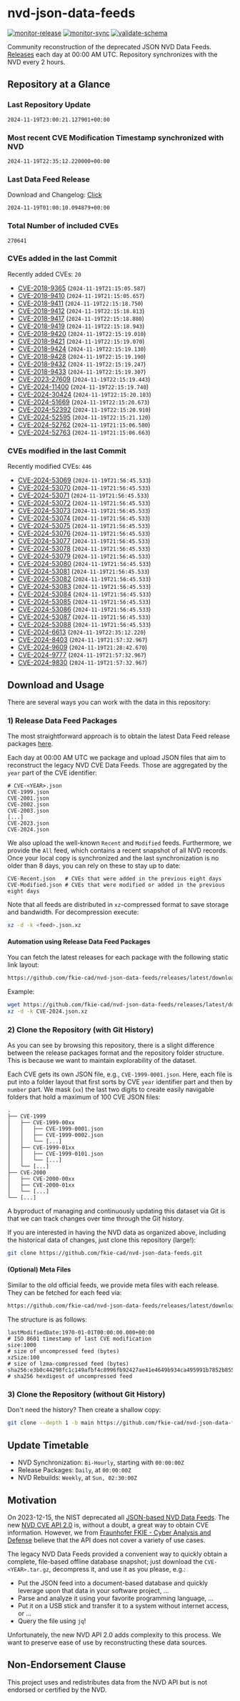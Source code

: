 # nvd-json-data-feeds

[![monitor-release](https://github.com/fkie-cad/nvd-json-data-feeds/actions/workflows/monitor_release.yml/badge.svg)](https://github.com/fkie-cad/nvd-json-data-feeds/actions/workflows/monitor_release.yml)
[![monitor-sync](https://github.com/fkie-cad/nvd-json-data-feeds/actions/workflows/monitor_sync.yml/badge.svg)](https://github.com/fkie-cad/nvd-json-data-feeds/actions/workflows/monitor_sync.yml)
[![validate-schema](https://github.com/fkie-cad/nvd-json-data-feeds/actions/workflows/validate_schema.yml/badge.svg)](https://github.com/fkie-cad/nvd-json-data-feeds/actions/workflows/validate_schema.yml)

Community reconstruction of the deprecated JSON NVD Data Feeds.
[Releases](https://github.com/fkie-cad/nvd-json-data-feeds/releases/latest) each day at 00:00 AM UTC.
Repository synchronizes with the NVD every 2 hours.

## Repository at a Glance

### Last Repository Update

```plain
2024-11-19T23:00:21.127901+00:00
```

### Most recent CVE Modification Timestamp synchronized with NVD

```plain
2024-11-19T22:35:12.220000+00:00
```

### Last Data Feed Release

Download and Changelog: [Click](https://github.com/fkie-cad/nvd-json-data-feeds/releases/latest)

```plain
2024-11-19T01:00:10.094879+00:00
```

### Total Number of included CVEs

```plain
270641
```

### CVEs added in the last Commit

Recently added CVEs: `20`

- [CVE-2018-9365](CVE-2018/CVE-2018-93xx/CVE-2018-9365.json) (`2024-11-19T21:15:05.587`)
- [CVE-2018-9410](CVE-2018/CVE-2018-94xx/CVE-2018-9410.json) (`2024-11-19T21:15:05.657`)
- [CVE-2018-9411](CVE-2018/CVE-2018-94xx/CVE-2018-9411.json) (`2024-11-19T22:15:18.750`)
- [CVE-2018-9412](CVE-2018/CVE-2018-94xx/CVE-2018-9412.json) (`2024-11-19T22:15:18.813`)
- [CVE-2018-9417](CVE-2018/CVE-2018-94xx/CVE-2018-9417.json) (`2024-11-19T22:15:18.880`)
- [CVE-2018-9419](CVE-2018/CVE-2018-94xx/CVE-2018-9419.json) (`2024-11-19T22:15:18.943`)
- [CVE-2018-9420](CVE-2018/CVE-2018-94xx/CVE-2018-9420.json) (`2024-11-19T22:15:19.010`)
- [CVE-2018-9421](CVE-2018/CVE-2018-94xx/CVE-2018-9421.json) (`2024-11-19T22:15:19.070`)
- [CVE-2018-9424](CVE-2018/CVE-2018-94xx/CVE-2018-9424.json) (`2024-11-19T22:15:19.130`)
- [CVE-2018-9428](CVE-2018/CVE-2018-94xx/CVE-2018-9428.json) (`2024-11-19T22:15:19.190`)
- [CVE-2018-9432](CVE-2018/CVE-2018-94xx/CVE-2018-9432.json) (`2024-11-19T22:15:19.247`)
- [CVE-2018-9433](CVE-2018/CVE-2018-94xx/CVE-2018-9433.json) (`2024-11-19T22:15:19.307`)
- [CVE-2023-27609](CVE-2023/CVE-2023-276xx/CVE-2023-27609.json) (`2024-11-19T22:15:19.443`)
- [CVE-2024-11400](CVE-2024/CVE-2024-114xx/CVE-2024-11400.json) (`2024-11-19T22:15:19.740`)
- [CVE-2024-30424](CVE-2024/CVE-2024-304xx/CVE-2024-30424.json) (`2024-11-19T22:15:20.103`)
- [CVE-2024-51669](CVE-2024/CVE-2024-516xx/CVE-2024-51669.json) (`2024-11-19T22:15:20.673`)
- [CVE-2024-52392](CVE-2024/CVE-2024-523xx/CVE-2024-52392.json) (`2024-11-19T22:15:20.910`)
- [CVE-2024-52595](CVE-2024/CVE-2024-525xx/CVE-2024-52595.json) (`2024-11-19T22:15:21.120`)
- [CVE-2024-52762](CVE-2024/CVE-2024-527xx/CVE-2024-52762.json) (`2024-11-19T21:15:06.580`)
- [CVE-2024-52763](CVE-2024/CVE-2024-527xx/CVE-2024-52763.json) (`2024-11-19T21:15:06.663`)


### CVEs modified in the last Commit

Recently modified CVEs: `446`

- [CVE-2024-53069](CVE-2024/CVE-2024-530xx/CVE-2024-53069.json) (`2024-11-19T21:56:45.533`)
- [CVE-2024-53070](CVE-2024/CVE-2024-530xx/CVE-2024-53070.json) (`2024-11-19T21:56:45.533`)
- [CVE-2024-53071](CVE-2024/CVE-2024-530xx/CVE-2024-53071.json) (`2024-11-19T21:56:45.533`)
- [CVE-2024-53072](CVE-2024/CVE-2024-530xx/CVE-2024-53072.json) (`2024-11-19T21:56:45.533`)
- [CVE-2024-53073](CVE-2024/CVE-2024-530xx/CVE-2024-53073.json) (`2024-11-19T21:56:45.533`)
- [CVE-2024-53074](CVE-2024/CVE-2024-530xx/CVE-2024-53074.json) (`2024-11-19T21:56:45.533`)
- [CVE-2024-53075](CVE-2024/CVE-2024-530xx/CVE-2024-53075.json) (`2024-11-19T21:56:45.533`)
- [CVE-2024-53076](CVE-2024/CVE-2024-530xx/CVE-2024-53076.json) (`2024-11-19T21:56:45.533`)
- [CVE-2024-53077](CVE-2024/CVE-2024-530xx/CVE-2024-53077.json) (`2024-11-19T21:56:45.533`)
- [CVE-2024-53078](CVE-2024/CVE-2024-530xx/CVE-2024-53078.json) (`2024-11-19T21:56:45.533`)
- [CVE-2024-53079](CVE-2024/CVE-2024-530xx/CVE-2024-53079.json) (`2024-11-19T21:56:45.533`)
- [CVE-2024-53080](CVE-2024/CVE-2024-530xx/CVE-2024-53080.json) (`2024-11-19T21:56:45.533`)
- [CVE-2024-53081](CVE-2024/CVE-2024-530xx/CVE-2024-53081.json) (`2024-11-19T21:56:45.533`)
- [CVE-2024-53082](CVE-2024/CVE-2024-530xx/CVE-2024-53082.json) (`2024-11-19T21:56:45.533`)
- [CVE-2024-53083](CVE-2024/CVE-2024-530xx/CVE-2024-53083.json) (`2024-11-19T21:56:45.533`)
- [CVE-2024-53084](CVE-2024/CVE-2024-530xx/CVE-2024-53084.json) (`2024-11-19T21:56:45.533`)
- [CVE-2024-53085](CVE-2024/CVE-2024-530xx/CVE-2024-53085.json) (`2024-11-19T21:56:45.533`)
- [CVE-2024-53086](CVE-2024/CVE-2024-530xx/CVE-2024-53086.json) (`2024-11-19T21:56:45.533`)
- [CVE-2024-53087](CVE-2024/CVE-2024-530xx/CVE-2024-53087.json) (`2024-11-19T21:56:45.533`)
- [CVE-2024-53088](CVE-2024/CVE-2024-530xx/CVE-2024-53088.json) (`2024-11-19T21:56:45.533`)
- [CVE-2024-6613](CVE-2024/CVE-2024-66xx/CVE-2024-6613.json) (`2024-11-19T22:35:12.220`)
- [CVE-2024-8403](CVE-2024/CVE-2024-84xx/CVE-2024-8403.json) (`2024-11-19T21:57:32.967`)
- [CVE-2024-9609](CVE-2024/CVE-2024-96xx/CVE-2024-9609.json) (`2024-11-19T21:28:42.670`)
- [CVE-2024-9777](CVE-2024/CVE-2024-97xx/CVE-2024-9777.json) (`2024-11-19T21:57:32.967`)
- [CVE-2024-9830](CVE-2024/CVE-2024-98xx/CVE-2024-9830.json) (`2024-11-19T21:57:32.967`)


## Download and Usage

There are several ways you can work with the data in this repository:

### 1) Release Data Feed Packages

The most straightforward approach is to obtain the latest Data Feed release packages [here](https://github.com/fkie-cad/nvd-json-data-feeds/releases/latest).

Each day at 00:00 AM UTC we package and upload JSON files that aim to reconstruct the legacy NVD CVE Data Feeds.
Those are aggregated by the `year` part of the CVE identifier:

```
# CVE-<YEAR>.json
CVE-1999.json
CVE-2001.json
CVE-2002.json
CVE-2003.json
[...]
CVE-2023.json
CVE-2024.json
```

We also upload the well-known `Recent` and `Modified` feeds.
Furthermore, we provide the `All` feed, which contains a recent snapshot of all NVD records.
Once your local copy is synchronized and the last synchronization is no older than 8 days, you can rely on these to stay up to date:

```plain
CVE-Recent.json   # CVEs that were added in the previous eight days
CVE-Modified.json # CVEs that were modified or added in the previous eight days
```

Note that all feeds are distributed in `xz`-compressed format to save storage and bandwidth.
For decompression execute:

```sh
xz -d -k <feed>.json.xz
```

#### Automation using Release Data Feed Packages

You can fetch the latest releases for each package with the following static link layout:

```sh
https://github.com/fkie-cad/nvd-json-data-feeds/releases/latest/download/CVE-<YEAR>.json.xz
```

Example:

```sh
wget https://github.com/fkie-cad/nvd-json-data-feeds/releases/latest/download/CVE-2024.json.xz
xz -d -k CVE-2024.json.xz
```

### 2) Clone the Repository (with Git History)

As you can see by browsing this repository, there is a slight difference between the release packages format and the repository folder structure.
This is because we want to maintain explorability of the dataset.

Each CVE gets its own JSON file, e.g., `CVE-1999-0001.json`.
Here, each file is put into a folder layout that first sorts by CVE `year` identifier part and then by `number` part.
We mask (`xx`) the last two digits to create easily navigable folders that hold a maximum of 100 CVE JSON files:

```plain
.
├── CVE-1999
│   ├── CVE-1999-00xx
│   │   ├── CVE-1999-0001.json
│   │   ├── CVE-1999-0002.json
│   │   └── [...]
│   ├── CVE-1999-01xx
│   │   ├── CVE-1999-0101.json
│   │   └── [...]
│   └── [...]
├── CVE-2000
│   ├── CVE-2000-00xx
│   ├── CVE-2000-01xx
│   └── [...]
└── [...]
```

A byproduct of managing and continuously updating this dataset via Git is that we can track changes over time through the Git history.

If you are interested in having the NVD data as organized above, including the historical data of changes, just clone this repository (large!):

```sh
git clone https://github.com/fkie-cad/nvd-json-data-feeds.git
```

#### (Optional) Meta Files

Similar to the old official feeds, we provide meta files with each release. They can be fetched for each feed via:

```sh
https://github.com/fkie-cad/nvd-json-data-feeds/releases/latest/download/CVE-<YEAR>.meta
```

The structure is as follows:

```plain
lastModifiedDate:1970-01-01T00:00:00.000+00:00                          # ISO 8601 timestamp of last CVE modification
size:1000                                                               # size of uncompressed feed (bytes)
xzSize:100                                                              # size of lzma-compressed feed (bytes)
sha256:e3b0c44298fc1c149afbf4c8996fb92427ae41e4649b934ca495991b7852b855 # sha256 hexdigest of uncompressed feed
```

### 3) Clone the Repository (without Git History)

Don't need the history? Then create a shallow copy:

```sh
git clone --depth 1 -b main https://github.com/fkie-cad/nvd-json-data-feeds.git
```


## Update Timetable

* NVD Synchronization: `Bi-Hourly`, starting with `00:00:00Z`
* Release Packages: `Daily`, at `00:00:00Z`
* NVD Rebuilds: `Weekly`, at `Sun, 02:30:00Z`


## Motivation

On 2023-12-15, the NIST deprecated all [JSON-based NVD Data Feeds](https://nvd.nist.gov/vuln/data-feeds#divRetirementBanner-1).
The new [NVD CVE API 2.0](https://nvd.nist.gov/developers/vulnerabilities) is, without a doubt, a great way to obtain CVE information.
However, we from [Fraunhofer FKIE - Cyber Analysis and Defense](https://www.fkie.fraunhofer.de/en/departments/cad.html) believe that the API does not cover a variety of use cases.

The legacy NVD Data Feeds provided a convenient way to quickly obtain a complete, file-based offline database snapshot; just download the `CVE-<YEAR>.tar.gz`, decompress it, and use it as you please, e.g.:

- Put the JSON feed into a document-based database and quickly leverage upon that data in your software project, ...
- Parse and analyze it using your favorite programming language, ...
- Put it on a USB stick and transfer it to a system without internet access, or ...
- Query the file using `jq`!

Unfortunately, the new NVD API 2.0 adds complexity to this process.
We want to preserve ease of use by reconstructing these data sources.

## Non-Endorsement Clause

This project uses and redistributes data from the NVD API but is not endorsed or certified by the NVD.